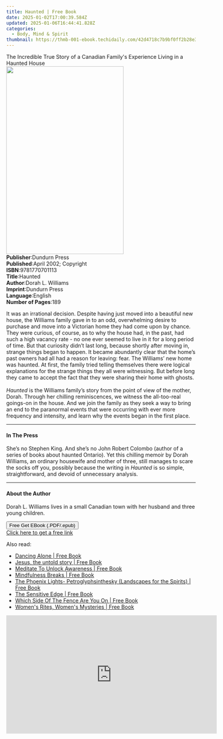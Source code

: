 ```yaml
---
title: Haunted | Free Book
date: 2025-01-02T17:00:39.584Z
updated: 2025-01-06T16:44:41.828Z
categories:
  - Body, Mind & Spirit
thumbnail: https://thmb-001-ebook.techidaily.com/42d4718c7b9bf0ff2b28e39f8ec6cb63bf97a13f2f77ff8c99b6e919cc2d1f43.jpg
---
```

<main id="book-container">
  <div class="flex flex-col">
    <div class="book-brief flex-1 py-6 px-4 sm:p-6 md:py-10 md:px-8">
      <!-- brief-->
      <div class="book-brief-main">
        The Incredible True Story of a Canadian Family's Experience Living in a
        Haunted House
      </div>
    </div>
    <div
      class="book-meta-info flex-1 grid gap-4 col-start-1 col-end-3 row-start-1 sm:mb-6 sm:grid-cols-4 lg:gap-6 lg:col-start-2 lg:row-end-6 lg:row-span-6 lg:mb-0"
    >
      <div
        class="book-meta-info-left place-content-center mt-4 p-4 text-sm leading-6 col-start-2 col-span-2 dark:text-slate-400"
      >
        <img
          class="w-full h-500 object-cover rounded-lg sm:h-255 sm:col-span-2 lg:col-span-full"
          src="https://img-001-ebook.techidaily.com/6d54eece62250cfce67f16519e172a8fd6c9b8f411337a5f3087a7c73dc263a1.jpg"
          alt=""
          width="312"
          height="500"
        />
      </div>
      <div
        class="book-meta-info-right mt-2 col-start-1 row-start-2 col-span-3 self-center"
      >
        <!-- meta data  -->
        <div class="flex flex-col px-4 md:px-8">
          <div class="flex-1">
            <strong>Publisher</strong>:<span class="px-2">Dundurn Press</span>
          </div>
          <div class="flex-1">
            <strong>Published</strong>:<span class="px-2"
              >April 2002; Copyright</span
            >
          </div>
          <div class="flex-1">
            <strong>ISBN</strong>:<span class="px-2">9781770701113</span>
          </div>
          <div class="flex-1">
            <strong>Title</strong>:<span class="px-2">Haunted</span>
          </div>
          <div class="flex-1">
            <strong>Author</strong>:<span class="px-2">Dorah L. Williams</span>
          </div>
          <div class="flex-1">
            <strong>Imprint</strong>:<span class="px-2">Dundurn Press</span>
          </div>
          <div class="flex-1">
            <strong>Language</strong>:<span class="px-2">English</span>
          </div>
          <div class="flex-1">
            <strong>Number of Pages</strong>:<span class="px-2">189</span>
          </div>
        </div>
      </div>
    </div>
    <div class="book-description flex-1 py-6 px-4 sm:p-6 md:py-10 md:px-8">
      <div class="book-description-main">
        <div accordion-content="" id="description">
          <p>
            It was an irrational decision. Despite having just moved into a
            beautiful new house, the Williams family gave in to an odd,
            overwhelming desire to purchase and move into a Victorian home they
            had come upon by chance. They were curious, of course, as to why the
            house had, in the past, had such a high vacancy rate - no one ever
            seemed to live in it for a long period of time. But that curiosity
            didn’t last long, because shortly after moving in, strange things
            began to happen. It became abundantly clear that the home’s past
            owners had all had a reason for leaving: fear. The Williams’ new
            home was haunted. At first, the family tried telling themselves
            there were logical explanations for the strange things they all were
            witnessing. But before long they came to accept the fact that they
            were sharing their home with ghosts.<br /><br />
            <i>Haunted</i> is the Williams family’s story from the point of view
            of the mother, Dorah. Through her chilling reminiscences, we witness
            the all-too-real goings-on in the house. And we join the family as
            they seek a way to bring an end to the paranormal events that were
            occurring with ever more frequency and intensity, and learn why the
            events began in the first place.
          </p>
        </div>
        <div class="accordion-fader"></div>
      </div>
    </div>
    <div class="book-excerpts flex-1 py-6 px-4 sm:p-6 md:py-10 md:px-8">
      <!-- excerpts-->
      <div class="book-excerpts-main">
        <hr />
        <h4 class="placeholder placeholder-heading">
          <span>In The Press</span>
        </h4>
        <p></p>
        <p>
          She’s no Stephen King. And she’s no John Robert Colombo (author of a
          series of books about haunted Ontario). Yet this chilling memoir by
          Dorah Williams, an ordinary housewife and mother of three, still
          manages to scare the socks off you, possibly because the writing in
          <i>Haunted</i> is so simple, straightforward, and devoid of
          unnecessary analysis.
        </p>
        <p></p>
      </div>
    </div>
    <div class="book-about-author flex-1 py-6 px-4 sm:p-6 md:py-10 md:px-8">
      <!-- about author-->
      <div class="book-main-author-main">
        <hr />
        <h4 class="placeholder placeholder-heading">
          <span>About the Author</span>
        </h4>
        <p></p>
        <p>
          Dorah L. Williams lives in a small Canadian town with her husband and
          three young children.
        </p>
        <p></p>
      </div>
    </div>
    <div class="book-free-get flex-1 py-6 px-4 sm:p-6 md:py-10 md:px-8">
      <button
        id="btn-free-get"
        class="bg-blue-500 hover:bg-blue-700 text-white font-bold py-2 px-4 rounded"
      >
        Free Get EBook (.PDF/.epub)
      </button>
      <div id="countdown-display" class="px-2 text-lg mt-2"></div>
      <a
        id="free-link"
        class="hidden bg-blue-500 hover:bg-blue-700 text-white font-bold py-2 px-4 rounded"
        href="https://www.ebooks.com/en-us/book/611554/haunted/dorah-l-williams/"
        target="_blank"
        >Click here to get a free link</a
      >
    </div>
    <script>
      let countdownTime = 0;
      let countdownInterval = null;
      document
        .getElementById('btn-free-get')
        .addEventListener('click', startCountdown);
      function startCountdown() {
        countdownTime = new Date().getTime() + 60000 * 3;
        countdownInterval = setInterval(updateCountdown, 1000);
        document.getElementById('btn-free-get').disabled = true;
        document
          .getElementById('btn-free-get')
          .classList.add('bg-gray-500', 'cursor-not-allowed');
      }
      function updateCountdown() {
        let currentTime = new Date().getTime();
        let timeLeft = countdownTime - currentTime;
        let secondsLeft = Math.floor(timeLeft / 1000);
        document.getElementById('countdown-display').innerHTML =
          `Remaining time: ${secondsLeft} seconds.`;
        if (secondsLeft <= 0) {
          clearInterval(countdownInterval);
          document.getElementById('btn-free-get').classList.add('hidden');
          document.getElementById('free-link').classList.remove('hidden');
          document.getElementById('countdown-display').innerHTML = '';
        }
      }
    </script>
  </div>
</main>

<ins class="adsbygoogle"
      style="display:block"
      data-ad-client="ca-pub-7571918770474297"
      data-ad-slot="8358498916"
      data-ad-format="auto"
      data-full-width-responsive="true"></ins>
    

<span class="atpl-alsoreadstyle">Also read:</span>
<div><ul>
<li><a href="https://novels-ebooks.techidaily.com/209862770-9780692160206-dancing-alone/"><u>Dancing Alone | Free Book</u></a></li>
<li><a href="https://novels-ebooks.techidaily.com/209862600-9789081991056-jesus-the-untold-story/"><u>Jesus, the untold story | Free Book</u></a></li>
<li><a href="https://novels-ebooks.techidaily.com/209862514-9781949502008-meditate-to-unlock-awareness/"><u>Meditate To Unlock Awareness | Free Book</u></a></li>
<li><a href="https://novels-ebooks.techidaily.com/209862588-9781643703671-mindfulness-breaks/"><u>Mindfulness Breaks | Free Book</u></a></li>
<li><a href="https://novels-ebooks.techidaily.com/209862523-9781635354065-the-phoenix-lights-petroglyphsinthesky-landscapes-for-the-spirits/"><u>The Phoenix Lights- Petroglyphsinthesky (Landscapes for the Spirits) | Free Book</u></a></li>
<li><a href="https://novels-ebooks.techidaily.com/209862787-9781945252341-the-sensitive-edge/"><u>The Sensitive Edge | Free Book</u></a></li>
<li><a href="https://novels-ebooks.techidaily.com/209862848-9780999480564-which-side-of-the-fence-are-you-on/"><u>Which Side Of The Fence Are You On | Free Book</u></a></li>
<li><a href="https://novels-ebooks.techidaily.com/209862531-9780997146738-womens-rites-womens-mysteries/"><u>Women's Rites, Women's Mysteries | Free Book</u></a></li>
</ul></div>

<!-- affiliate ads begin -->
<iframe width="560" height="315" src="https://www.youtube.com/embed/oP8grXxuy2o?si=uIRNhTYbecTcaC7J" title="YouTube video player" frameborder="0" allow="accelerometer; autoplay; clipboard-write; encrypted-media; gyroscope; picture-in-picture; web-share" referrerpolicy="strict-origin-when-cross-origin" allowfullscreen></iframe>
<!-- affiliate ads end -->

